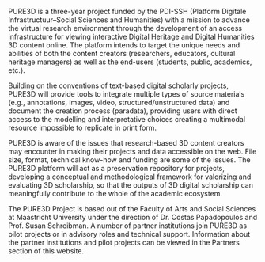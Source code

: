 PURE3D is a three-year project funded by the PDI-SSH (Platform Digitale Infrastructuur–Social Sciences and Humanities) with a mission to advance the virtual research environment through the development of an access infrastructure for viewing interactive Digital Heritage and Digital Humanities 3D content online. The platform intends to target the unique needs and abilities of both the content creators (researchers, educators, cultural heritage managers) as well as the end-users (students, public, academics, etc.).

Building on the conventions of text-based digital scholarly projects, PURE3D will provide tools to integrate multiple types of source materials (e.g., annotations, images, video, structured/unstructured data) and document the creation process (paradata), providing users with direct access to the modelling and interpretative choices creating a multimodal resource impossible to replicate in print form.

PURE3D is aware of the issues that research-based 3D content creators may encounter in making their projects and data accessible on the web. File size, format, technical know-how and funding are some of the issues. The PURE3D platform will act as a preservation repository for projects, developing a conceptual and methodological framework for valorizing and evaluating 3D scholarship, so that the outputs of 3D digital scholarship can meaningfully contribute to the whole of the academic ecosystem.

The PURE3D Project is based out of the Faculty of Arts and Social Sciences at Maastricht University under the direction of Dr. Costas Papadopoulos and Prof. Susan Schreibman. A number of partner institutions join PURE3D as pilot projects or in advisory roles and technical support. Information about the partner institutions and pilot projects can be viewed in the Partners section of this website.
